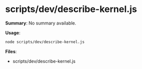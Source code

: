# scripts/dev/describe-kernel.js

**Summary**: No summary available.

**Usage**:

```bash
node scripts/dev/describe-kernel.js
```

**Files**:
- scripts/dev/describe-kernel.js

